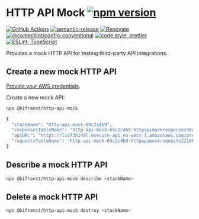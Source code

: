 # HTTP API Mock [![npm version](https://img.shields.io/npm/v/@bifravst/http-api-mock.svg)](https://www.npmjs.com/package/@bifravst/http-api-mock)

[![GitHub Actions](https://github.com/bifravst/http-api-mock/workflows/Test%20and%20Release/badge.svg)](https://github.com/bifravst/http-api-mock/actions)
[![semantic-release](https://img.shields.io/badge/%20%20%F0%9F%93%A6%F0%9F%9A%80-semantic--release-e10079.svg)](https://github.com/semantic-release/semantic-release)
[![Renovate](https://img.shields.io/badge/renovate-enabled-brightgreen.svg)](https://renovatebot.com)
[![@commitlint/config-conventional](https://img.shields.io/badge/%40commitlint-config--conventional-brightgreen)](https://github.com/conventional-changelog/commitlint/tree/master/@commitlint/config-conventional)
[![code style: prettier](https://img.shields.io/badge/code_style-prettier-ff69b4.svg)](https://github.com/prettier/prettier/)
[![ESLint: TypeScript](https://img.shields.io/badge/ESLint-TypeScript-blue.svg)](https://github.com/typescript-eslint/typescript-eslint)

Provides a mock HTTP API for testing third-party API integrations.

## Create a new mock HTTP API

[Provide your AWS credentials](https://docs.aws.amazon.com/cli/latest/userguide/cli-chap-authentication.html).

Create a new mock API:

```bash
npx @bifravst/http-api-mock

{
  "stackName": "http-api-mock-69c2c4b9",
  "responsesTableName": "http-api-mock-69c2c4b9-httpapimockresponses562FCFC7-C80OCULJKYFE",
  "apiURL": "https://liv73h149l.execute-api.eu-west-1.amazonaws.com/prod/",
  "requestsTableName": "http-api-mock-69c2c4b9-httpapimockrequests2216D487-608PM7EHETW4"
}
```

## Describe a mock HTTP API

```bash
npx @bifravst/http-api-mock describe <stackName>
```

## Delete a mock HTTP API

```bash
npx @bifravst/http-api-mock destroy <stackName>
```
